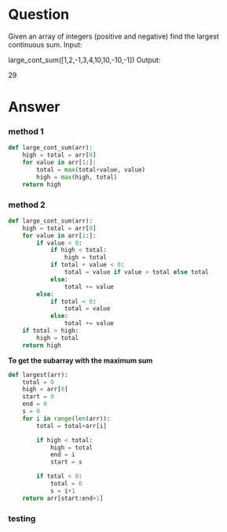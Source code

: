 # Question
Given an array of integers (positive and negative) find the largest continuous sum. 
Input:

large_cont_sum([1,2,-1,3,4,10,10,-10,-1])
Output:

29

# Answer
### method 1
```python
def large_cont_sum(arr):
    high = total = arr[0]
    for value in arr[1:]:
        total = max(total+value, value)
        high = max(high, total)
    return high
```

### method 2
```python
def large_cont_sum(arr):
    high = total = arr[0]
    for value in arr[1:]:
        if value < 0:
            if high < total:
                high = total
            if total + value < 0:
                total = value if value > total else total
            else:
                total += value
        else:
            if total < 0:
                total = value
            else:
                total += value
    if total > high:
        high = total
    return high
```
**To get the subarray with the maximum sum**
```python
def largest(arr):
    total = 0
    high = arr[0]
    start = 0
    end = 0
    s = 0
    for i in range(len(arr)):
        total = total+arr[i]

        if high < total:
            high = total
            end = i
            start = s

        if total < 0:
            total = 0
            s = i+1
    return arr[start:end+1]
```

### testing

```python
```